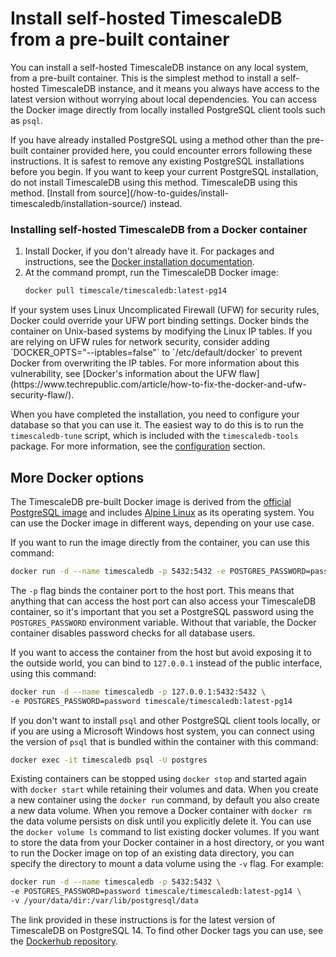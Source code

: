 # Install self-hosted TimescaleDB from a pre-built container
You can install a self-hosted TimescaleDB instance on any local system, from a
pre-built container. This is the simplest method to install a self-hosted
TimescaleDB instance, and it means you always have access to the latest version
without worrying about local dependencies. You can access the Docker image
directly from locally installed PostgreSQL client tools such as `psql`.

<highlight type="warning">
If you have already installed PostgreSQL using a method other than the pre-built
container provided here, you could encounter errors following these
instructions. It is safest to remove any existing PostgreSQL installations
before you begin. If you want to keep your current PostgreSQL installation, do
not install TimescaleDB using this method.
TimescaleDB using this method.
[Install from source](/how-to-guides/install-timescaledb/installation-source/)
instead.
</highlight>

<procedure>

### Installing self-hosted TimescaleDB from a Docker container
1.  Install Docker, if you don't already have it. For packages and
    instructions, see the [Docker installation documentation][docker-install].
1.  At the command prompt, run the TimescaleDB Docker image:
    ```bash
    docker pull timescale/timescaledb:latest-pg14
    ```

</procedure>

<highlight type="warning">
If your system uses Linux Uncomplicated Firewall (UFW) for security rules,
Docker could override your UFW port binding settings. Docker binds the container
on Unix-based systems by modifying the Linux IP tables. If you are relying on
UFW rules for network security, consider adding `DOCKER_OPTS="--iptables=false"`
to `/etc/default/docker` to prevent Docker from overwriting the IP tables. For
more information about this vulnerability, see
[Docker's information about the UFW flaw](https://www.techrepublic.com/article/how-to-fix-the-docker-and-ufw-security-flaw/).
</highlight>

When you have completed the installation, you need to configure your database so
that you can use it. The easiest way to do this is to run the `timescaledb-tune`
script, which is included with the `timescaledb-tools` package. For more
information, see the [configuration][config] section.

## More Docker options
The TimescaleDB pre-built Docker image is derived from the [official PostgreSQL
image][official-image] and includes [Alpine Linux][] as its operating system.
You can use the Docker image in different ways, depending on your use case.

If you want to run the image directly from the container, you can use this
command:
```bash
docker run -d --name timescaledb -p 5432:5432 -e POSTGRES_PASSWORD=password timescale/timescaledb:latest-pg14
```

The `-p` flag binds the container port to the host port. This means that
anything that can access the host port can also access your TimescaleDB
container, so it's important that you set a PostgreSQL password using the
`POSTGRES_PASSWORD` environment variable. Without that variable, the Docker
container disables password checks for all database users.

If you want to access the container from the host but avoid exposing it to the
outside world, you can bind to `127.0.0.1` instead of the public interface,
using this command:
```bash
docker run -d --name timescaledb -p 127.0.0.1:5432:5432 \
-e POSTGRES_PASSWORD=password timescale/timescaledb:latest-pg14
```

If you don't want to install `psql` and other PostgreSQL client tools locally,
or if you are using a Microsoft Windows host system, you can connect using the
version of `psql` that is bundled within the container with this command:
```bash
docker exec -it timescaledb psql -U postgres
```

Existing containers can be stopped using `docker stop` and started again with
`docker start` while retaining their volumes and data. When you create a new
container using the `docker run` command, by default you also create a new data
volume. When you remove a Docker container with `docker rm` the data volume
persists on disk until you explicitly delete it. You can use the `docker volume
ls` command to list existing docker volumes. If you want to store the data from
your Docker container in a host directory, or you want to run the Docker image
on top of an existing data directory, you can specify the directory to mount a
data volume using the `-v` flag. For example:
```bash
docker run -d --name timescaledb -p 5432:5432 \
-e POSTGRES_PASSWORD=password timescale/timescaledb:latest-pg14 \
-v /your/data/dir:/var/lib/postgresql/data
```

The link provided in these instructions is for the latest version of TimescaleDB
on PostgreSQL 14. To find other Docker tags you can use, see the
[Dockerhub repository][dockerhub].


[docker-install]: https://docs.docker.com/get-docker/
[official-image]: https://github.com/docker-library/postgres/
[alpine Linux]: https://alpinelinux.org/
[config]: /how-to-guides/configuration/
[dockerhub]: https://hub.docker.com/r/timescale/timescaledb/tags?page=1&ordering=last_updated
